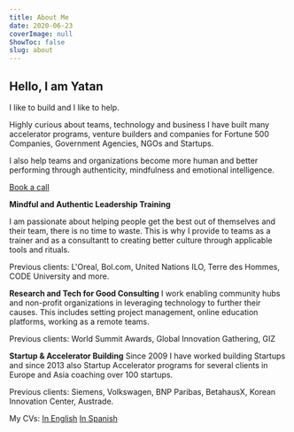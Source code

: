 ```yaml
---
title: About Me
date: 2020-06-23
coverImage: null
ShowToc: false
slug: about
---
```

## Hello, I am Yatan

I like to build and I like to help.

Highly curious about teams, technology and business I have built many accelerator programs, venture builders and companies for Fortune 500 Companies, Government Agencies, NGOs and Startups.

I also help teams and organizations become more human and better performing
through authenticity, mindfulness and emotional intelligence.  
  

[Book a call](/cal)

**Mindful and Authentic Leadership Training**

I am passionate about helping people get the best out of themselves and their team, there is no time to waste. This is why I provide  to teams as a trainer and as a consultantt to creating better culture through applicable tools and rituals. 

Previous clients: L'Oreal, Bol.com, United Nations ILO, Terre des Hommes, CODE University and more.  

**Research and Tech for Good Consulting**
I work enabling community hubs and non-profit organizations in leveraging technology to further their causes. This includes setting project management, online education platforms, working as a remote teams.

Previous clients: World Summit Awards, Global Innovation Gathering, GIZ 

**Startup & Accelerator Building**
Since 2009 I have worked building Startups and since 2013 also Startup Accelerator programs for several clients in Europe and Asia coaching over 100 startups. 

Previous clients: Siemens, Volkswagen, BNP Paribas, BetahausX, Korean Innovation Center, Austrade. 


My CVs:
[In English](../yatancven)
[In Spanish](../yatancves)